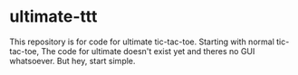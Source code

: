 # ultimate-ttt
This repository is for code for ultimate tic-tac-toe. Starting with normal tic-tac-toe, The code for ultimate doesn't exist yet and theres no GUI whatsoever. But hey, start simple. 
